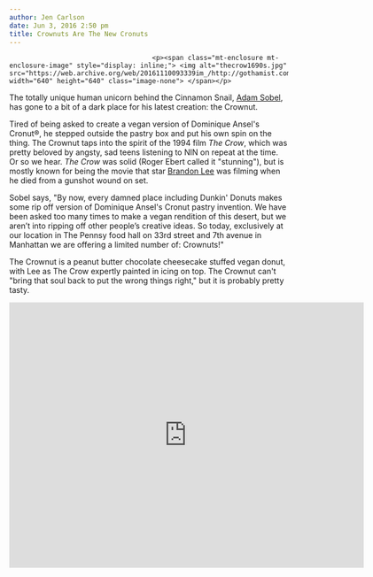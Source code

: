 ```yaml
---
author: Jen Carlson
date: Jun 3, 2016 2:50 pm
title: Crownuts Are The New Cronuts
---
```


	
										<p><span class="mt-enclosure mt-enclosure-image" style="display: inline;"> <img alt="thecrow1690s.jpg" src="https://web.archive.org/web/20161110093339im_/http://gothamist.com/attachments/arts_jen/thecrow1690s.jpg" width="640" height="640" class="image-none"> </span></p>

<p>The totally unique human unicorn behind the Cinnamon Snail, <a href="https://web.archive.org/web/20161110093339/http://gothamist.com/2016/02/23/cinnamon_snail_adam_sobel.php">Adam Sobel</a>, has gone to a bit of a dark place for his latest creation: the Crownut. </p>

<p>Tired of being asked to create a vegan version of Dominique Ansel&apos;s Cronut&#xAE;, he stepped outside the pastry box and put his own spin on the thing. The Crownut taps into the spirit of the 1994 film <em>The Crow</em>, which was pretty beloved by angsty, sad teens listening to NIN on repeat at the time. Or so we hear. <em>The Crow</em> was solid (Roger Ebert called it &quot;stunning&quot;), but is mostly known for being the movie that star <a href="https://web.archive.org/web/20161110093339/https://en.wikipedia.org/wiki/The_Crow_(1994_film)#Brandon_Lee.27s_death">Brandon Lee</a> was filming when he died from a gunshot wound on set.</p>

<p>Sobel says, &quot;By now, every damned place including Dunkin&apos; Donuts makes some rip off version of Dominique Ansel&apos;s Cronut pastry invention. We have been asked too many times to make a vegan rendition of this desert, but we aren&#x2019;t into ripping off other people&#x2019;s creative ideas. So today, exclusively at our location in The Pennsy food hall on 33rd street and 7th avenue in Manhattan we are offering a limited number of: Crownuts!&quot;</p>

<p>The Crownut is a peanut butter chocolate cheesecake stuffed vegan donut, with Lee as The Crow expertly painted in icing on top. The Crownut can&apos;t &quot;bring that soul back to put the wrong things right,&quot; but it is probably pretty tasty.</p>

<p><iframe width="640" height="480" src="https://web.archive.org/web/20161110093339if_/https://www.youtube.com/embed/_DclDWSsy4k" frameborder="0" allowfullscreen></iframe></p>					
										
									
				